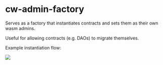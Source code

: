 # cw-admin-factory

Serves as a factory that instantiates contracts and sets them as their
own wasm admins.

Useful for allowing contracts (e.g. DAOs) to migrate themselves.

Example instantiation flow:

![](https://bafkreibqsrdnht5chc5mdzbb6pgiyqfjke3yvukvjrokyefwwbl3k3iwaa.ipfs.nftstorage.link/)
